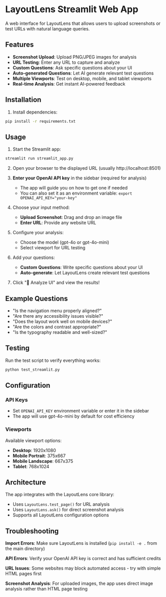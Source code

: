 # LayoutLens Streamlit Web App

A web interface for LayoutLens that allows users to upload screenshots or test URLs with natural language queries.

## Features

- **Screenshot Upload**: Upload PNG/JPEG images for analysis
- **URL Testing**: Enter any URL to capture and analyze
- **Custom Questions**: Ask specific questions about your UI
- **Auto-generated Questions**: Let AI generate relevant test questions
- **Multiple Viewports**: Test on desktop, mobile, and tablet viewports
- **Real-time Analysis**: Get instant AI-powered feedback

## Installation

1. Install dependencies:
```bash
pip install -r requirements.txt
```

## Usage

1. Start the Streamlit app:
```bash
streamlit run streamlit_app.py
```

2. Open your browser to the displayed URL (usually http://localhost:8501)

3. **Enter your OpenAI API key** in the sidebar (required for analysis)
   - The app will guide you on how to get one if needed
   - You can also set it as an environment variable: `export OPENAI_API_KEY="your-key"`

4. Choose your input method:
   - **Upload Screenshot**: Drag and drop an image file
   - **Enter URL**: Provide any website URL

5. Configure your analysis:
   - Choose the model (gpt-4o or gpt-4o-mini)  
   - Select viewport for URL testing

6. Add your questions:
   - **Custom Questions**: Write specific questions about your UI
   - **Auto-generate**: Let LayoutLens create relevant test questions

7. Click "🚀 Analyze UI" and view the results!

## Example Questions

- "Is the navigation menu properly aligned?"
- "Are there any accessibility issues visible?"
- "Does the layout work well on mobile devices?"
- "Are the colors and contrast appropriate?"
- "Is the typography readable and well-sized?"

## Testing

Run the test script to verify everything works:

```bash
python test_streamlit.py
```

## Configuration

### API Keys
- Set `OPENAI_API_KEY` environment variable or enter it in the sidebar
- The app will use gpt-4o-mini by default for cost efficiency

### Viewports
Available viewport options:
- **Desktop**: 1920x1080 
- **Mobile Portrait**: 375x667
- **Mobile Landscape**: 667x375  
- **Tablet**: 768x1024

## Architecture

The app integrates with the LayoutLens core library:
- Uses `LayoutLens.test_page()` for URL analysis
- Uses `LayoutLens.ask()` for direct screenshot analysis
- Supports all LayoutLens configuration options

## Troubleshooting

**Import Errors**: Make sure LayoutLens is installed (`pip install -e .` from the main directory)

**API Errors**: Verify your OpenAI API key is correct and has sufficient credits

**URL Issues**: Some websites may block automated access - try with simple HTML pages first

**Screenshot Analysis**: For uploaded images, the app uses direct image analysis rather than HTML page testing